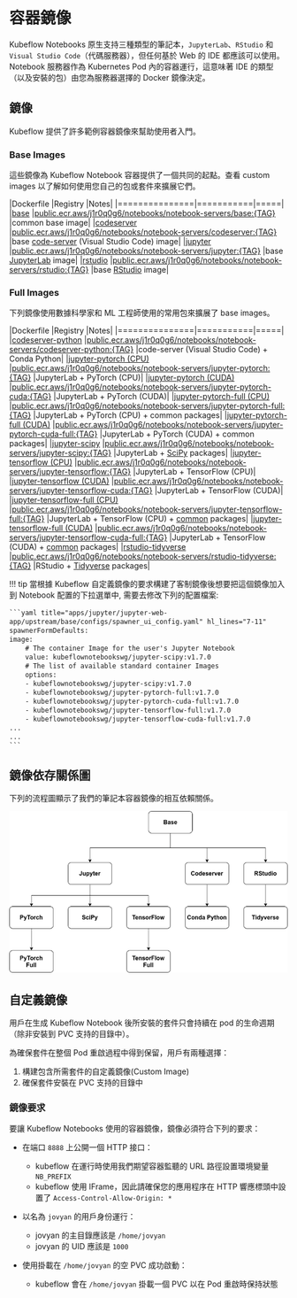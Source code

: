 # 容器鏡像

Kubeflow Notebooks 原生支持三種類型的筆記本，`JupyterLab`、`RStudio` 和 `Visual Studio Code`（代碼服務器），但任何基於 Web 的 IDE 都應該可以使用。 Notebook 服務器作為 Kubernetes Pod 內的容器運行，這意味著 IDE 的類型（以及安裝的包）由您為服務器選擇的 Docker 鏡像決定。

## 鏡像

Kubeflow 提供了許多範例容器鏡像來幫助使用者入門。

### Base Images

這些鏡像為 Kubeflow Notebook 容器提供了一個共同的起點。查看 custom images 以了解如何使用您自己的包或套件來擴展它們。

|Dockerfile 	|Registry 	|Notes|
|===============|===========|=====|
|[base](https://github.com/kubeflow/kubeflow/tree/master/components/example-notebook-servers/base) 	|[public.ecr.aws/j1r0q0g6/notebooks/notebook-servers/base:{TAG}](https://gallery.ecr.aws/j1r0q0g6/notebooks/notebook-servers/base) 	|common base image|
|[codeserver](https://github.com/kubeflow/kubeflow/tree/master/components/example-notebook-servers/codeserver) 	|[public.ecr.aws/j1r0q0g6/notebooks/notebook-servers/codeserver:{TAG}](https://gallery.ecr.aws/j1r0q0g6/notebooks/notebook-servers/codeserver) 	|base [code-server](https://github.com/cdr/code-server) (Visual Studio Code) image|
|[jupyter](https://github.com/kubeflow/kubeflow/tree/master/components/example-notebook-servers/jupyter) 	|[public.ecr.aws/j1r0q0g6/notebooks/notebook-servers/jupyter:{TAG}](https://gallery.ecr.aws/j1r0q0g6/notebooks/notebook-servers/jupyter) 	|base [JupyterLab](https://github.com/jupyterlab/jupyterlab) image|
|[rstudio](https://github.com/kubeflow/kubeflow/tree/master/components/example-notebook-servers/rstudio) 	|[public.ecr.aws/j1r0q0g6/notebooks/notebook-servers/rstudio:{TAG}](https://gallery.ecr.aws/j1r0q0g6/notebooks/notebook-servers/rstudio) 	|base [RStudio](https://github.com/rstudio/rstudio) image|

### Full Images

下列鏡像使用數據科學家和 ML 工程師使用的常用包來擴展了 base images。

|Dockerfile 	|Registry 	|Notes|
|===============|===========|=====|
|[codeserver-python](https://github.com/kubeflow/kubeflow/tree/master/components/example-notebook-servers/codeserver-python) 	|[public.ecr.aws/j1r0q0g6/notebooks/notebook-servers/codeserver-python:{TAG}](https://gallery.ecr.aws/j1r0q0g6/notebooks/notebook-servers/codeserver-python) 	|code-server (Visual Studio Code) + Conda Python|
|[jupyter-pytorch (CPU)](https://github.com/kubeflow/kubeflow/tree/master/components/example-notebook-servers/jupyter-pytorch) 	|[public.ecr.aws/j1r0q0g6/notebooks/notebook-servers/jupyter-pytorch:{TAG}](https://gallery.ecr.aws/j1r0q0g6/notebooks/notebook-servers/jupyter-pytorch) 	|JupyterLab + PyTorch (CPU)|
|[jupyter-pytorch (CUDA)](https://github.com/kubeflow/kubeflow/tree/master/components/example-notebook-servers/jupyter-pytorch) 	|[public.ecr.aws/j1r0q0g6/notebooks/notebook-servers/jupyter-pytorch-cuda:{TAG}](https://gallery.ecr.aws/j1r0q0g6/notebooks/notebook-servers/jupyter-pytorch-cuda) 	|JupyterLab + PyTorch (CUDA)|
|[jupyter-pytorch-full (CPU)](https://github.com/kubeflow/kubeflow/tree/master/components/example-notebook-servers/jupyter-pytorch-full) 	|[public.ecr.aws/j1r0q0g6/notebooks/notebook-servers/jupyter-pytorch-full:{TAG}](https://gallery.ecr.aws/j1r0q0g6/notebooks/notebook-servers/jupyter-pytorch-full) 	|JupyterLab + PyTorch (CPU) + common packages|
|[jupyter-pytorch-full (CUDA)](https://github.com/kubeflow/kubeflow/tree/master/components/example-notebook-servers/jupyter-pytorch-full) 	|[public.ecr.aws/j1r0q0g6/notebooks/notebook-servers/jupyter-pytorch-cuda-full:{TAG}](https://gallery.ecr.aws/j1r0q0g6/notebooks/notebook-servers/jupyter-pytorch-cuda-full) 	|JupyterLab + PyTorch (CUDA) + common packages|
|[jupyter-scipy](https://github.com/kubeflow/kubeflow/tree/master/components/example-notebook-servers/jupyter-scipy) 	|[public.ecr.aws/j1r0q0g6/notebooks/notebook-servers/jupyter-scipy:{TAG}](https://gallery.ecr.aws/j1r0q0g6/notebooks/notebook-servers/jupyter-scipy) 	|JupyterLab + [SciPy](https://www.scipy.org/) packages|
|[jupyter-tensorflow (CPU)](https://github.com/kubeflow/kubeflow/tree/master/components/example-notebook-servers/jupyter-tensorflow) 	|[public.ecr.aws/j1r0q0g6/notebooks/notebook-servers/jupyter-tensorflow:{TAG}](https://gallery.ecr.aws/j1r0q0g6/notebooks/notebook-servers/jupyter-tensorflow) 	|JupyterLab + TensorFlow (CPU)|
|[jupyter-tensorflow (CUDA)](https://github.com/kubeflow/kubeflow/tree/master/components/example-notebook-servers/jupyter-tensorflow) 	|[public.ecr.aws/j1r0q0g6/notebooks/notebook-servers/jupyter-tensorflow-cuda:{TAG}](https://gallery.ecr.aws/j1r0q0g6/notebooks/notebook-servers/jupyter-tensorflow-cuda) 	|JupyterLab + TensorFlow (CUDA)|
|[jupyter-tensorflow-full (CPU)](https://github.com/kubeflow/kubeflow/tree/master/components/example-notebook-servers/jupyter-tensorflow-full) 	|[public.ecr.aws/j1r0q0g6/notebooks/notebook-servers/jupyter-tensorflow-full:{TAG}](https://gallery.ecr.aws/j1r0q0g6/notebooks/notebook-servers/jupyter-tensorflow-full) 	|JupyterLab + TensorFlow (CPU) + [common](https://github.com/kubeflow/kubeflow/tree/master/components/example-notebook-servers/jupyter-tensorflow-full/requirements.txt) packages|
|[jupyter-tensorflow-full (CUDA)](https://github.com/kubeflow/kubeflow/tree/master/components/example-notebook-servers/jupyter-tensorflow-full) 	|[public.ecr.aws/j1r0q0g6/notebooks/notebook-servers/jupyter-tensorflow-cuda-full:{TAG}](https://gallery.ecr.aws/j1r0q0g6/notebooks/notebook-servers/jupyter-tensorflow-cuda-full) 	|JupyterLab + TensorFlow (CUDA) + [common](https://github.com/kubeflow/kubeflow/tree/master/components/example-notebook-servers/jupyter-tensorflow-full/requirements.txt) packages|
|[rstudio-tidyverse](https://github.com/kubeflow/kubeflow/tree/master/components/example-notebook-servers/rstudio-tidyverse) 	|[public.ecr.aws/j1r0q0g6/notebooks/notebook-servers/rstudio-tidyverse:{TAG}](https://gallery.ecr.aws/j1r0q0g6/notebooks/notebook-servers/rstudio-tidyverse) 	|RStudio + [Tidyverse](https://www.tidyverse.org/) packages|

!!! tip
    當根據 Kubeflow 自定義鏡像的要求構建了客制鏡像後想要把這個鏡像加入到 Notebook 配置的下拉選單中, 需要去修改下列的配置檔案:

    ```yaml title="apps/jupyter/jupyter-web-app/upstream/base/configs/spawner_ui_config.yaml" hl_lines="7-11"
    spawnerFormDefaults:
    image:
        # The container Image for the user's Jupyter Notebook
        value: kubeflownotebookswg/jupyter-scipy:v1.7.0
        # The list of available standard container Images
        options:
        - kubeflownotebookswg/jupyter-scipy:v1.7.0
        - kubeflownotebookswg/jupyter-pytorch-full:v1.7.0
        - kubeflownotebookswg/jupyter-pytorch-cuda-full:v1.7.0
        - kubeflownotebookswg/jupyter-tensorflow-full:v1.7.0
        - kubeflownotebookswg/jupyter-tensorflow-cuda-full:v1.7.0
    ...
    ...
    ```



## 鏡像依存關係圖

下列的流程圖顯示了我們的筆記本容器鏡像的相互依賴關係。

![](./assets/notebook-container-image-chart.png)

## 自定義鏡像

用戶在生成 Kubeflow Notebook 後所安裝的套件只會持續在 pod 的生命週期（除非安裝到 PVC 支持的目錄中）。

為確保套件在整個 Pod 重啟過程中得到保留，用戶有兩種選擇：

1. 構建包含所需套件的自定義鏡像(Custom Image)
2. 確保套件安裝在 PVC 支持的目錄中


### 鏡像要求

要讓 Kubeflow Notebooks 使用的容器鏡像，鏡像必須符合下列的要求：

- 在端口 `8888` 上公開一個 HTTP 接口：

    - kubeflow 在運行時使用我們期望容器監聽的 URL 路徑設置環境變量 `NB_PREFIX`
    - kubeflow 使用 IFrame，因此請確保您的應用程序在 HTTP 響應標頭中設置了 `Access-Control-Allow-Origin: *`

- 以名為 `jovyan` 的用戶身份運行：

    - jovyan 的主目錄應該是 `/home/jovyan`
    - jovyan 的 UID 應該是 `1000`

- 使用掛載在 `/home/jovyan` 的空 PVC 成功啟動：

    - kubeflow 會在 `/home/jovyan` 掛載一個 PVC 以在 Pod 重啟時保持狀態

